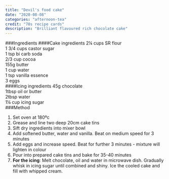 ```yaml
---
title: "Devil's food cake"
date: "2020-08-08"
categories: "afternoon-tea"
credit: "70s recipe cards"
description: "Brilliant flavoured rich chocolate cake"
---
```

###Ingredients
####Cake ingredients
2¼ cups SR flour  
1 3/4 cups castor sugar  
1 tsp bi carb soda  
2/3 cup cocoa  
155g butter  
1 cup water  
1 tsp vanilla essence  
3 eggs  
####Icing ingredients
45g chocolate  
1tbsp oil or butter  
2tbsp water  
1¼ cup icing sugar  
###Method
1. Set oven at 180ºc 
2. Grease and line two deep 20cm cake tins
3. Sift dry ingredients into mixer bowl
4. Add softened butter, water and vanilla.  Beat on medium speed for 3 minutes
5. Add eggs and increase speed.  Beat for further 3 minutes - mixture will lighten in colour
6. Pour into prepared cake tins and bake for 35-40 minutes
7. **For the icing**:  Melt chocolate, oil and water in microwave dish.  Gradually whisk in icing sugar until combined and shiny.  Ice the cooled cake and fill with whipped cream.
